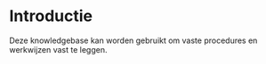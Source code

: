 # Introductie[](id=introductie)
Deze knowledgebase kan worden gebruikt om vaste procedures en werkwijzen vast te leggen.